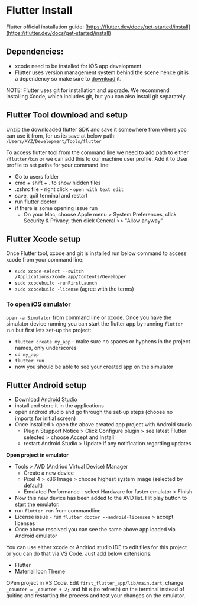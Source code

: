 # Flutter Install
Flutter official installation guide:
[https://flutter.dev/docs/get-started/install](https://flutter.dev/docs/get-started/install)

## Dependencies:
- xcode need to be installed for iOS app development. 
- Flutter uses version management system behind the scene hence git is a dependency so make sure to [download](https://git-scm.com/downloads) it.

NOTE: Flutter uses git for installation and upgrade. We recommend installing Xcode, which includes git, but you can also install git separately.

## Flutter Tool download and setup
Unzip the downloaded flutter SDK and save it somewhere from where yoc can use it from, for us its save at below path:
`/Users/XYZ/Development/Tools/flutter`

To access flutter tool from the command line we need to add path to either `/flutter/bin` or we can add this to our machine user profile. 
Add it to User profile to set paths for your command line:
- Go to users folder
- cmd + shift + . to show hidden files
- .zshrc file - right click - `open with text edit`
- save, quit terminal and restart
- run flutter doctor
- if there is some opening issue run
  - On your Mac, choose Apple menu > System Preferences, click Security & Privacy, then click General >>  "Allow anyway"


## Flutter Xcode setup
Once Flutter tool, xcode and git is installed run below command to access xcode from your command line:
- `sudo xcode-select --switch /Applications/Xcode.app/Contents/Developer`
- `sudo xcodebuild -runFirstLaunch`
- `sudo xcodebuild -license` (agree with the terms)

### To open iOS simulator
`open -a Simulator` from command line or xcode. Once you have the simulator device running you can start the flutter app by running `flutter run` but first lets set-up the project:

- `flutter create my_app` - make sure no spaces or hyphens in the project names, only underscores
- `cd my_app`
- `flutter run`
- now you should be able to see your created app on the simulator


## Flutter Android setup
- Download [Android Studio](https://developer.android.com/studio)
- install and store it in the applications
- open android studio and go through the set-up steps (choose no imports for initial screen)
- Once installed > open the above created app project with Android studio
  - Plugin Stupport Notice > Click Configure plugin > see latest Flutter selected > choose Accept and Install
  - restart Android Studio > Update if any notification regarding updates

**Open project in emulator**
- Tools > AVD (Andriod Virtual Device) Manager
  - Create a new device
  - Pixel 4 > x86 Image > choose highest system image (selected by default)
  - Emulated Performance - select Hardware for faster emulator > Finish
- Now this new device has been added to the AVD list. Hit play button to start the emulator.
- run `flutter run` from commandline
- License issue - run `flutter doctor --android-licenses` > accept licenses
- Once above resolved you can see the same above app loaded via Android emulator

You can use either xcode or Andriod studio IDE to edit files for this project or you can do that via VS Code. Just add below extensions:
- Flutter
- Material Icon Theme

OPen project in VS Code. Edit `first_flutter_app/lib/main.dart`, change `_counter = _counter + 2;` and hit `R` (to refresh) on the terminal instead of quiting and restarting the process and test your changes on the emulator.